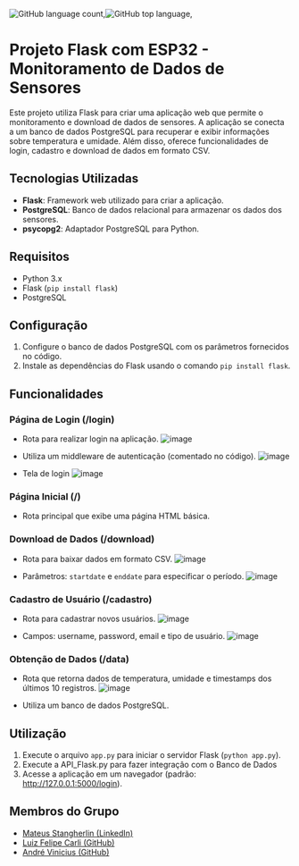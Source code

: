![GitHub language count](https://img.shields.io/github/languages/count/andrevinicus/Projeto-IoT-DHT11),![GitHub top language](https://img.shields.io/github/languages/top/andrevinicus/Projeto-IoT-DHT11?color=008000),


# Projeto Flask com ESP32 - Monitoramento de Dados de Sensores

Este projeto utiliza Flask para criar uma aplicação web que permite o monitoramento e download de dados de sensores. A aplicação se conecta a um banco de dados PostgreSQL para recuperar e exibir informações sobre temperatura e umidade. Além disso, oferece funcionalidades de login, cadastro e download de dados em formato CSV.

## Tecnologias Utilizadas

- **Flask**: Framework web utilizado para criar a aplicação.
- **PostgreSQL**: Banco de dados relacional para armazenar os dados dos sensores.
- **psycopg2**: Adaptador PostgreSQL para Python.

## Requisitos

- Python 3.x
- Flask (`pip install flask`)
- PostgreSQL

## Configuração

1. Configure o banco de dados PostgreSQL com os parâmetros fornecidos no código.
2. Instale as dependências do Flask usando o comando `pip install flask`.

## Funcionalidades

### Página de Login (/login)

- Rota para realizar login na aplicação.
  ![image](https://github.com/andrevinicus/Projeto-IoT-DHT11/assets/102330781/5f242313-b95d-46c7-bc4d-c04e28ae5778)

- Utiliza um middleware de autenticação (comentado no código).
  ![image](https://github.com/andrevinicus/Projeto-IoT-DHT11/assets/102330781/87c1498a-ae7f-4ed9-944f-07e81e85a9ca)
- Tela de login
  ![image](https://github.com/andrevinicus/Projeto-IoT-DHT11/assets/102330781/15e341f4-ff59-4da0-a237-07eaebe41c57)


### Página Inicial (/)

- Rota principal que exibe uma página HTML básica.

### Download de Dados (/download)

- Rota para baixar dados em formato CSV.
  ![image](https://github.com/andrevinicus/Projeto-IoT-DHT11/assets/102330781/13928efb-ece8-40f0-a2cf-4019a08dd47d)

- Parâmetros: `startdate` e `enddate` para especificar o período.
  ![image](https://github.com/andrevinicus/Projeto-IoT-DHT11/assets/102330781/e7b3729d-1749-4b07-8eec-b82633eed926)
  

### Cadastro de Usuário (/cadastro)

- Rota para cadastrar novos usuários.
  ![image](https://github.com/andrevinicus/Projeto-IoT-DHT11/assets/102330781/80d872b3-084b-4fa0-bcb9-007cdc7690d9)

- Campos: username, password, email e tipo de usuário.
  ![image](https://github.com/andrevinicus/Projeto-IoT-DHT11/assets/102330781/cfbed7d7-409a-4fa7-a7ea-27d8878fd028)


### Obtenção de Dados (/data)

- Rota que retorna dados de temperatura, umidade e timestamps dos últimos 10 registros.
  ![image](https://github.com/andrevinicus/Projeto-IoT-DHT11/assets/102330781/3334dae7-0e1f-46e4-adc1-7e179c5318f3)

- Utiliza um banco de dados PostgreSQL.

## Utilização

1. Execute o arquivo `app.py` para iniciar o servidor Flask (`python app.py`).
2. Execute a API_Flask.py para fazer integraçâo com o Banco de Dados
3. Acesse a aplicação em um navegador (padrão: http://127.0.0.1:5000/login).


## Membros do Grupo

- [Mateus Stangherlin (LinkedIn)](https://www.linkedin.com/in/mateus-stangherlin-47a1b1230/)
- [Luiz Felipe Carli (GitHub)](https://github.com/felipeluizcarli)
- [André Vinicius (GitHub)](https://github.com/andrevinicus/Projeto-IoT-DHT11)

